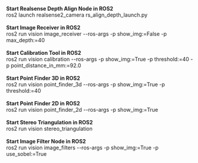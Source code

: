 **Start Realsense Depth Align Node in ROS2** <br>
ros2 launch realsense2_camera rs_align_depth_launch.py <br>
<br>
**Start Image Receiver in ROS2** <br>
ros2 run vision image_receiver --ros-args -p show_img:=False -p max_depth:=40 <br>
<br>
**Start Calibration Tool in ROS2** <br>
ros2 run vision calibration --ros-args -p show_img:=True -p threshold:=40 -p point_distance_in_mm:=92.0 <br>
<br>
**Start Point Finder 3D in ROS2** <br>
ros2 run vision point_finder_3d --ros-args -p show_img:=True -p threshold:=40 <br>
<br>
**Start Point Finder 2D in ROS2** <br>
ros2 run vision point_finder_2d --ros-args -p show_img:=True <br>
<br>
**Start Stereo Triangulation in ROS2** <br>
ros2 run vision stereo_triangulation <br>
<br>
**Start Image Filter Node in ROS2** <br>
ros2 run vision image_filters --ros-args -p show_img:=True -p use_sobel:=True <br>
<br>
